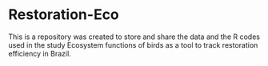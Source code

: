 # Restoration-Eco
This is a repository was created to store and share the data and the R codes used in the study Ecosystem functions of birds as a tool to track restoration efficiency in Brazil.
